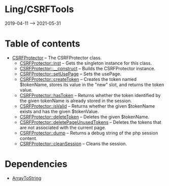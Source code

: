 Ling/CSRFTools
================
2019-04-11 --> 2021-05-31




Table of contents
===========

- [CSRFProtector](https://github.com/lingtalfi/CSRFTools/blob/master/doc/api/Ling/CSRFTools/CSRFProtector.md) &ndash; The CSRFProtector class.
    - [CSRFProtector::inst](https://github.com/lingtalfi/CSRFTools/blob/master/doc/api/Ling/CSRFTools/CSRFProtector/inst.md) &ndash; Gets the singleton instance for this class.
    - [CSRFProtector::__construct](https://github.com/lingtalfi/CSRFTools/blob/master/doc/api/Ling/CSRFTools/CSRFProtector/__construct.md) &ndash; Builds the CSRFProtector instance.
    - [CSRFProtector::setUsePage](https://github.com/lingtalfi/CSRFTools/blob/master/doc/api/Ling/CSRFTools/CSRFProtector/setUsePage.md) &ndash; Sets the usePage.
    - [CSRFProtector::createToken](https://github.com/lingtalfi/CSRFTools/blob/master/doc/api/Ling/CSRFTools/CSRFProtector/createToken.md) &ndash; Creates the token named $tokenName, stores its value in the "new" slot, and returns the token value.
    - [CSRFProtector::hasToken](https://github.com/lingtalfi/CSRFTools/blob/master/doc/api/Ling/CSRFTools/CSRFProtector/hasToken.md) &ndash; Returns whether the token identified by the given tokenName is already stored in the session.
    - [CSRFProtector::isValid](https://github.com/lingtalfi/CSRFTools/blob/master/doc/api/Ling/CSRFTools/CSRFProtector/isValid.md) &ndash; Returns whether the given $tokenName exists and has the given $tokenValue.
    - [CSRFProtector::deleteToken](https://github.com/lingtalfi/CSRFTools/blob/master/doc/api/Ling/CSRFTools/CSRFProtector/deleteToken.md) &ndash; Deletes the given $tokenName.
    - [CSRFProtector::deletePageUnusedTokens](https://github.com/lingtalfi/CSRFTools/blob/master/doc/api/Ling/CSRFTools/CSRFProtector/deletePageUnusedTokens.md) &ndash; Deletes the tokens that are not associated with the current page.
    - [CSRFProtector::dump](https://github.com/lingtalfi/CSRFTools/blob/master/doc/api/Ling/CSRFTools/CSRFProtector/dump.md) &ndash; Returns a debug string of the php session content.
    - [CSRFProtector::cleanSession](https://github.com/lingtalfi/CSRFTools/blob/master/doc/api/Ling/CSRFTools/CSRFProtector/cleanSession.md) &ndash; Cleans the session.


Dependencies
============
- [ArrayToString](https://github.com/lingtalfi/ArrayToString)


